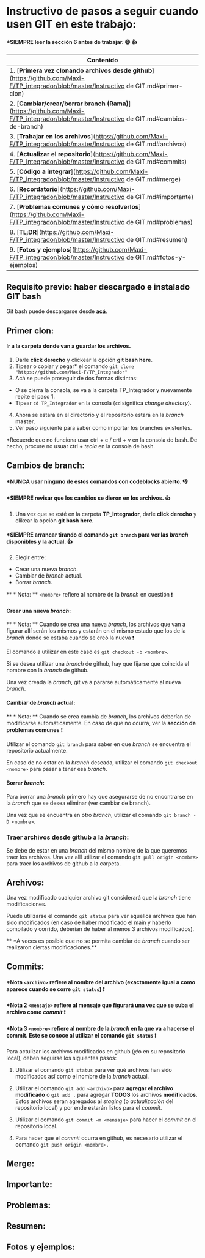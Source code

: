 # Instructivo de pasos a seguir cuando usen GIT en este trabajo:


#### \*SIEMPRE leer la sección 6 antes de trabajar. :smile: :+1:

| **Contenido**                                                                                                                              |
| ------------------------------------------------------------------------------------------------------------------------------------------ |
| 1. [**Primera vez clonando archivos desde github**](https://github.com/Maxi-F/TP_integrador/blob/master/Instructivo de GIT.md#primer-clon) |
| 2. [**Cambiar/crear/borrar branch (Rama)**](https://github.com/Maxi-F/TP_integrador/blob/master/Instructivo de GIT.md#cambios-de-branch)   |
| 3. [**Trabajar en los archivos**](https://github.com/Maxi-F/TP_integrador/blob/master/Instructivo de GIT.md#archivos)                      |
| 4. [**Actualizar el repositorio**](https://github.com/Maxi-F/TP_integrador/blob/master/Instructivo de GIT.md#commits)                      |
| 5. [**Código a integrar**](https://github.com/Maxi-F/TP_integrador/blob/master/Instructivo de GIT.md#merge)                                |
| 6. [**Recordatorio**](https://github.com/Maxi-F/TP_integrador/blob/master/Instructivo de GIT.md#importante)                                |
| 7. [**Problemas comunes y cómo resolverlos**](https://github.com/Maxi-F/TP_integrador/blob/master/Instructivo de GIT.md#problemas)         |
| 8. [**TL;DR**](https://github.com/Maxi-F/TP_integrador/blob/master/Instructivo de GIT.md#resumen)                                          |
| 9. [**Fotos y ejemplos**](https://github.com/Maxi-F/TP_integrador/blob/master/Instructivo de GIT.md#fotos-y-ejemplos)                      |


## **Requisito previo**: haber descargado e instalado GIT bash

Git bash puede descargarse desde [**acá**](https://git-scm.com/downloads).

## Primer clon:

#### Ir a la carpeta donde van a guardar los archivos.

1. Darle **click derecho** y clickear la opción **git bash here**.
2. Tipear o copiar y pegar\* el comando `git clone "https://github.com/Maxi-F/TP_Integrador"`
3. Acá se puede proseguir de dos formas distintas:
  - O se cierra la consola, se va a la carpeta TP_Integrador y nuevamente repite el paso 1.
  - Tipear `cd TP_Integrador` en la consola (`cd` significa *change directory*).
4. Ahora se estará en el directorio y el repositorio estará en la *branch* **__master__**.
5. Ver paso siguiente para saber como importar los branches existentes.

\*Recuerde que no funciona usar ctrl + c / crtl + v en la consola de bash. De hecho, procure no usuar ctrl + *tecla* en la consola de bash.

## Cambios de branch:

#### \*NUNCA usar ninguno de estos comandos con codeblocks abierto. :-1:

#### \*SIEMPRE revisar que los cambios se dieron en los archivos. :+1:

1. Una vez que se esté en la carpeta **TP_Integrador**, darle **click derecho** y clikear la opción **git bash here**.
#### \*SIEMPRE arrancar tirando el comando `git branch` para ver las *branch* disponibles y la actual. :+1:

2. Elegir entre:
  - Crear una nueva _branch_.
  - Cambiar de _branch_ actual.
  - Borrar _branch_.

  ** \* Nota: ** `<nombre>` refiere al nombre de la _branch_ en cuestión :exclamation:

  #### Crear una nueva _branch_:

  ** \* Nota: ** Cuando se crea una nueva _branch_, los archivos que van a figurar allí serán los mismos y estarán en el mismo estado que los de la _branch_ donde se estaba cuando se creó la nueva :exclamation:

  El comando a utilizar en este caso es `git checkout -b <nombre>`.

  Si se desea utilizar una _branch_ de github, hay que fijarse que coincida el nombre con la _branch_ de github.

  Una vez creada la _branch_, git va a pararse automáticamente al nueva _branch_.

  #### Cambiar de _branch_ actual:

  ** \* Nota: ** Cuando se crea cambia de _branch_, los archivos deberían de modificarse automáticamente. En caso de que no ocurra, ver la **sección de problemas comunes** :exclamation:

  Utilizar el comando `git branch` para saber en que _branch_ se encuentra el repositorio actualmente.

  En caso de no estar en la _branch_ deseada, utilizar el comando `git checkout <nombre>` para pasar a tener esa _branch_.

  #### Borrar _branch_:

  Para borrar una _branch_ primero hay que asegurarse de no encontrarse en la _branch_ que se desea eliminar (ver cambiar de branch).

  Una vez que se encuentra en otro _branch_, utilizar el comando `git branch -D <nombre>`.

  ### Traer archivos desde **github** a la _branch_:

  Se debe de estar en una _branch_ del mismo nombre de la que queremos traer los archivos. Una vez allí utilizar el comando `git pull origin <nombre>` para traer los archivos de github a la carpeta.


## Archivos:

Una vez modificado cualquier archivo git considerará que la _branch_ tiene modificaciones.

Puede utilizarse el comando `git status` para ver aquellos archivos que han sido modificados (en caso de haber modificado el main y haberlo compilado y corrido, deberían de haber al menos 3 archivos modificados).

** \*A veces es posible que no se permita cambiar de _branch_ cuando ser realizaron ciertas modificaciones.**


## Commits:

#### \*Nota `<archivo>` refiere al nombre del archivo (exactamente igual a como aparece cuando se corre `git status`) :exclamation:

#### \*Nota 2 `<mensaje>` refiere al mensaje que figurará una vez que se suba el archivo como _commit_ :exclamation:

#### \*Nota 3 `<nombre>` refiere al nombre de la _branch_ en la que va a hacerse el commit. Este se conoce al utilizar el comando `git status` :exclamation:

Para actulizar los archivos modificados en github (y/o en su repositorio local), deben seguirse los siguientes pasos:

1. Utilizar el comando `git status` para ver qué archivos han sido modificados así como el nombre de la _branch_ actual.

2. Utilizar el comando `git add <archivo>` para **agregar el archivo modificado** o `git add .` para agregar **TODOS** los archivos **modificados**.
Estos archivos serán agregados al _staging_ (o _actualización_ del repositorio local) y por ende estarán listos para el _commit_.

3. Utilizar el comando `git commit -m <mensaje>` para hacer el _commit_ en el repositorio local.

4. Para hacer que el _commit_ ocurra en github, es necesario utilizar el comando `git push origin <nombre>.`

## Merge:



## Importante:



## Problemas:



## Resumen:



## Fotos y ejemplos:
